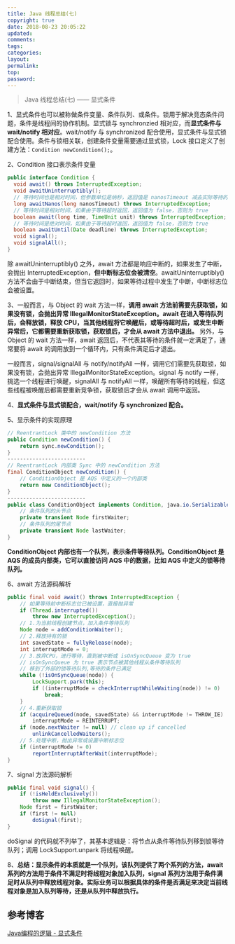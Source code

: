 ```yaml
---
title: Java 线程总结(七)
copyright: true
date: 2018-08-23 20:05:22
updated:
comments:
tags:
categories:
layout:
permalink:
top:
password:
---
```


<blockquote class="blockquote-center"> Java 线程总结(七) —— 显式条件 </blockquote>

<!-- more -->
1、显式条件也可以被称做条件变量、条件队列、或条件。锁用于解决竞态条件问题，条件是线程间的协作机制。显式锁与 synchronzied 相对应，而**显式条件与 wait/notify 相对应**。wait/notify 与 synchronized 配合使用，显式条件与显式锁配合使用。条件与锁相关联，创建条件变量需要通过显式锁，Lock 接口定义了创建方法：`Condition newCondition();`。

2、Condition 接口表示条件变量   
```Java
public interface Condition {
  void await() throws InterruptedException;
  void awaitUninterruptibly();
  // 等待时间也是相对时间，但参数单位是纳秒，返回值是 nanosTimeout 减去实际等待的时间，即剩余未用的等待时间
  long awaitNanos(long nanosTimeout) throws InterruptedException;
  // 等待时间是相对时间，如果由于等待超时返回，返回值为 false，否则为 true
  boolean await(long time, TimeUnit unit) throws InterruptedException;
  // 等待时间是绝对时间，如果由于等待超时返回，返回值为 false，否则为 true
  boolean awaitUntil(Date deadline) throws InterruptedException;
  void signal();
  void signalAll();
}
```

除 awaitUninterruptibly() 之外，await 方法都是响应中断的，如果发生了中断，会抛出 InterruptedException，**但中断标志位会被清空**。awaitUninterruptibly() 方法不会由于中断结束，但当它返回时，如果等待过程中发生了中断，中断标志位会被设置。

3、一般而言，与 Object 的 wait 方法一样，**调用 await 方法前需要先获取锁，如果没有锁，会抛出异常 IllegalMonitorStateException。await 在进入等待队列后，会释放锁，释放 CPU，当其他线程将它唤醒后，或等待超时后，或发生中断异常后，它都需要重新获取锁，获取锁后，才会从 await 方法中退出。** 另外，与 Object 的 wait 方法一样，await 返回后，不代表其等待的条件就一定满足了，通常要将 await 的调用放到一个循环内，只有条件满足后才退出。

一般而言，signal/signalAll 与 notify/notifyAll 一样，调用它们需要先获取锁，如果没有锁，会抛出异常 IllegalMonitorStateException。signal 与 notify 一样，挑选一个线程进行唤醒，signalAll 与 notifyAll 一样，唤醒所有等待的线程，但这些线程被唤醒后都需要重新竞争锁，获取锁后才会从 await 调用中返回。

4、**显式条件与显式锁配合，wait/notify 与 synchronized 配合。**

5、显示条件的实现原理  
```Java
// ReentrantLock 类中的 newCondition 方法
public Condition newCondition() {
    return sync.newCondition();
}
-------------------------
// ReentrantLock 内部类 Sync 中的 newCondition 方法
final ConditionObject newCondition() {
    // ConditionObject 是 AQS 中定义的一个内部类
    return new ConditionObject();
}
-------------------------
public class ConditionObject implements Condition, java.io.Serializable {
    // 条件队列的头节点
    private transient Node firstWaiter;
    // 条件队列的尾节点
    private transient Node lastWaiter;
}
```

**ConditionObject 内部也有一个队列，表示条件等待队列。ConditionObject 是 AQS 的成员内部类，它可以直接访问 AQS 中的数据，比如 AQS 中定义的锁等待队列。**

6、await 方法源码解析
```Java
public final void await() throws InterruptedException {
    // 如果等待前中断标志位已被设置，直接抛异常
    if (Thread.interrupted())
        throw new InterruptedException();
    // 1.为当前线程创建节点，加入条件等待队列
    Node node = addConditionWaiter();
    // 2.释放持有的锁
    int savedState = fullyRelease(node);
    int interruptMode = 0;
    // 3.放弃CPU，进行等待，直到被中断或 isOnSyncQueue 变为 true
    // isOnSyncQueue 为 true 表示节点被其他线程从条件等待队列
    // 移到了外部的锁等待队列,等待的条件已满足
    while (!isOnSyncQueue(node)) {
        LockSupport.park(this);
        if ((interruptMode = checkInterruptWhileWaiting(node)) != 0)
            break;
    }
    // 4.重新获取锁
    if (acquireQueued(node, savedState) && interruptMode != THROW_IE)
        interruptMode = REINTERRUPT;
    if (node.nextWaiter != null) // clean up if cancelled
        unlinkCancelledWaiters();
    // 5.处理中断，抛出异常或设置中断标志位
    if (interruptMode != 0)
        reportInterruptAfterWait(interruptMode);
}
```

7、signal 方法源码解析   
```Java
public final void signal() {
    if (!isHeldExclusively())
        throw new IllegalMonitorStateException();
    Node first = firstWaiter;
    if (first != null)
        doSignal(first);
}
```

doSignal 的代码就不列举了，其基本逻辑是：将节点从条件等待队列移到锁等待队列；调用 LockSupport.unpark 将线程唤醒。


8、**总结：显示条件的本质就是一个队列，该队列提供了两个系列的方法，await 系列的方法用于条件不满足时将线程对象加入队列，signal 系列方法用于条件满足时从队列中释放线程对象。实际业务可以根据具体的条件是否满足来决定当前线程对象是加入队列等待，还是从队列中释放执行。**

## 参考博客
[Java编程的逻辑 - 显式条件](https://www.cnblogs.com/swiftma/p/6528219.html)
